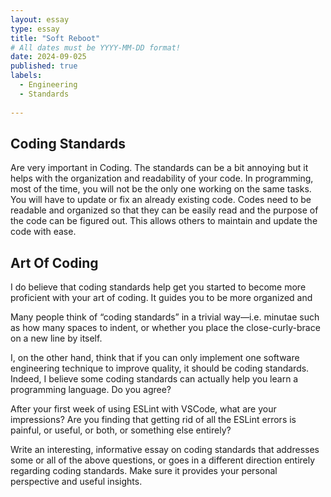 ```yaml
---
layout: essay
type: essay
title: "Soft Reboot"
# All dates must be YYYY-MM-DD format!
date: 2024-09-025
published: true
labels:
  - Engineering
  - Standards
    
---
```

## Coding Standards

Are very important in Coding. The standards can be a bit annoying but it helps with the organization and readability of your code. In programming, most of the time, you will not be the only one working on the same tasks. You will have to update or fix an already existing code. Codes need to be readable and organized so that they can be easily read and the purpose of the code can be figured out. This allows others to maintain and update the code with ease.

## Art Of Coding
I do believe that coding standards help get you started to become more proficient with your art of coding. It guides you to be more organized and 





Many people think of “coding standards” in a trivial way—i.e. minutae such as how many spaces to indent, or whether you place the close-curly-brace on a new line by itself.

I, on the other hand, think that if you can only implement one software engineering technique to improve quality, it should be coding standards. Indeed, I believe some coding standards can actually help you learn a programming language. Do you agree?

After your first week of using ESLint with VSCode, what are your impressions? Are you finding that getting rid of all the ESLint errors is painful, or useful, or both, or something else entirely?

Write an interesting, informative essay on coding standards that addresses some or all of the above questions, or goes in a different direction entirely regarding coding standards. Make sure it provides your personal perspective and useful insights.
